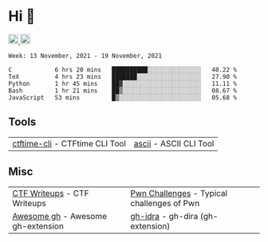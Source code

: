# Hi 👋
<p align="left"> 
  <a href="http://twitter.com/yu1hpa">
    <img height="20" src="https://img.shields.io/twitter/follow/yu1hpa?label=Twitter&logo=twitter&style=flat" />
  <a href="https://github.com/yu1hpa">
    <img height="20" src="https://img.shields.io/github/followers/yu1hpa?label=follow&logo=github&style=flat" />
  </a>
</p>
  
<!--START_SECTION:waka-->
```text
Week: 13 November, 2021 - 19 November, 2021

C            6 hrs 20 mins   ██████████░░░░░░░░░░░░░░░   40.22 % 
TeX          4 hrs 23 mins   ███████░░░░░░░░░░░░░░░░░░   27.90 % 
Python       1 hr 45 mins    ██▓░░░░░░░░░░░░░░░░░░░░░░   11.11 % 
Bash         1 hr 21 mins    ██▒░░░░░░░░░░░░░░░░░░░░░░   08.67 % 
JavaScript   53 mins         █▒░░░░░░░░░░░░░░░░░░░░░░░   05.68 % 
```
<!--END_SECTION:waka-->

## Tools

|                                                                       |                                                         |
|-----------------------------------------------------------------------|---------------------------------------------------------|
|[ctftime-cli](https://github.com/yu1hpa/ctftime-cli) - CTFtime CLI Tool|[ascii](https://github.com/yu1hpa/ascii) - ASCII CLI Tool|

## Misc
|                                                                         |                                                                                      |
|-------------------------------------------------------------------------|--------------------------------------------------------------------------------------|
|[CTF Writeups](https://github.com/yu1hpa/ctf-writeups) - CTF Writeups    |[Pwn Challenges](https://github.com/yu1hpa/pwn-challenges) - Typical challenges of Pwn|
|[Awesome gh](https://github.com/yu1hpa/awesome-gh) - Awesome gh-extension|[gh-idra](https://github.com/yu1hpa/gh-idra) - gh-dira (gh-extension)                 |
